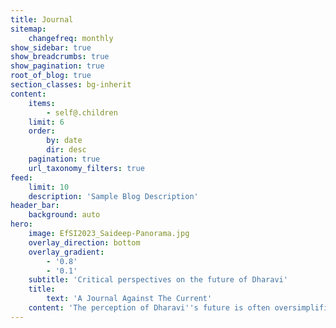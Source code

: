 ```yaml
---
title: Journal
sitemap:
    changefreq: monthly
show_sidebar: true
show_breadcrumbs: true
show_pagination: true
root_of_blog: true
section_classes: bg-inherit
content:
    items:
        - self@.children
    limit: 6
    order:
        by: date
        dir: desc
    pagination: true
    url_taxonomy_filters: true
feed:
    limit: 10
    description: 'Sample Blog Description'
header_bar:
    background: auto
hero:
    image: EfSI2023_Saideep-Panorama.jpg
    overlay_direction: bottom
    overlay_gradient:
        - '0.8'
        - '0.1'
    subtitle: 'Critical perspectives on the future of Dharavi'
    title:
        text: 'A Journal Against The Current'
    content: 'The perception of Dharavi''s future is often oversimplified, limited to hasty redevelopment or complete disregard. We embrace a broader spectrum of possibilities. As an interdisciplinary journal, we explore perspectives beyond this narrow duality, showcasing innovative proposals and strategies for redevelopment that are both extraordinary and firmly grounded in reality.'
---
```


